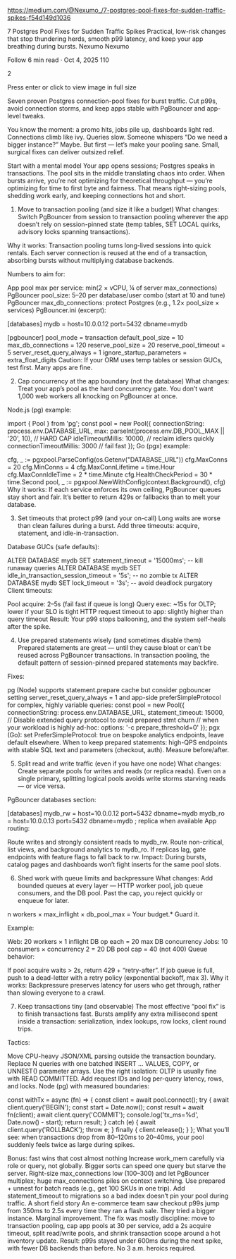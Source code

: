 https://medium.com/@Nexumo_/7-postgres-pool-fixes-for-sudden-traffic-spikes-f54d149d1036

7 Postgres Pool Fixes for Sudden Traffic Spikes Practical, low-risk changes that
stop thundering herds, smooth p99 latency, and keep your app breathing during
bursts. Nexumo Nexumo

Follow 6 min read · Oct 4, 2025 110

2

Press enter or click to view image in full size

Seven proven Postgres connection-pool fixes for burst traffic. Cut p99s, avoid
connection storms, and keep apps stable with PgBouncer and app-level tweaks.

You know the moment: a promo hits, jobs pile up, dashboards light red.
Connections climb like ivy. Queries slow. Someone whispers “Do we need a bigger
instance?” Maybe. But first — let’s make your pooling sane. Small, surgical
fixes can deliver outsized relief.

Start with a mental model Your app opens sessions; Postgres speaks in
transactions. The pool sits in the middle translating chaos into order. When
bursts arrive, you’re not optimizing for theoretical throughput — you’re
optimizing for time to first byte and fairness. That means right-sizing pools,
shedding work early, and keeping connections hot and short.

1. Move to transaction pooling (and size it like a budget) What changes: Switch
   PgBouncer from session to transaction pooling wherever the app doesn’t rely
   on session-pinned state (temp tables, SET LOCAL quirks, advisory locks
   spanning transactions).

Why it works: Transaction pooling turns long-lived sessions into quick rentals.
Each server connection is reused at the end of a transaction, absorbing bursts
without multiplying database backends.

Numbers to aim for:

App pool max per service: min(2 × vCPU, ¼ of server max_connections) PgBouncer
pool_size: 5–20 per database/user combo (start at 10 and tune) PgBouncer
max_db_connections: protect Postgres (e.g., 1.2× pool_size × services)
PgBouncer.ini (excerpt):

[databases] mydb = host=10.0.0.12 port=5432 dbname=mydb

[pgbouncer] pool_mode = transaction default_pool_size = 10 max_db_connections =
120 reserve_pool_size = 20 reserve_pool_timeout = 5 server_reset_query_always =
1 ignore_startup_parameters = extra_float_digits Caution: If your ORM uses temp
tables or session GUCs, test first. Many apps are fine.

2. Cap concurrency at the app boundary (not the database) What changes: Treat
   your app’s pool as the hard concurrency gate. You don’t want 1,000 web
   workers all knocking on PgBouncer at once.

Node.js (pg) example:

import { Pool } from 'pg'; const pool = new Pool({ connectionString:
process.env.DATABASE_URL, max: parseInt(process.env.DB_POOL_MAX || '20', 10), //
HARD CAP idleTimeoutMillis: 10000, // reclaim idlers quickly
connectionTimeoutMillis: 3000 // fail fast }); Go (pgx) example:

cfg, _ := pgxpool.ParseConfig(os.Getenv("DATABASE_URL")) cfg.MaxConns = 20
cfg.MinConns = 4 cfg.MaxConnLifetime = time.Hour cfg.MaxConnIdleTime = 2 *
time.Minute cfg.HealthCheckPeriod = 30 * time.Second pool, _ :=
pgxpool.NewWithConfig(context.Background(), cfg) Why it works: If each service
enforces its own ceiling, PgBouncer queues stay short and fair. It’s better to
return 429s or fallbacks than to melt your database.

3. Set timeouts that protect p99 (and your on-call) Long waits are worse than
   clean failures during a burst. Add three timeouts: acquire, statement, and
   idle-in-transaction.

Database GUCs (safe defaults):

ALTER DATABASE mydb SET statement_timeout = '15000ms'; -- kill runaway queries
ALTER DATABASE mydb SET idle_in_transaction_session_timeout = '5s'; -- no zombie
tx ALTER DATABASE mydb SET lock_timeout = '3s'; -- avoid deadlock purgatory
Client timeouts:

Pool acquire: 2–5s (fail fast if queue is long) Query exec: ~15s for OLTP; lower
if your SLO is tight HTTP request timeout to app: slightly higher than query
timeout Result: Your p99 stops ballooning, and the system self-heals after the
spike.

4. Use prepared statements wisely (and sometimes disable them) Prepared
   statements are great — until they cause bloat or can’t be reused across
   PgBouncer transactions. In transaction pooling, the default pattern of
   session-pinned prepared statements may backfire.

Fixes:

pg (Node) supports statement.prepare cache but consider pgbouncer setting
server_reset_query_always = 1 and app-side preferSimpleProtocol for complex,
highly variable queries: const pool = new Pool({ connectionString:
process.env.DATABASE_URL, statement_timeout: 15000, // Disable extended query
protocol to avoid prepared stmt churn // when your workload is highly ad-hoc:
options: '-c prepare_threshold=0' }); pgx (Go): set PreferSimpleProtocol: true
on bespoke analytics endpoints, leave default elsewhere. When to keep prepared
statements: high-QPS endpoints with stable SQL text and parameters (checkout,
auth). Measure before/after.

5. Split read and write traffic (even if you have one node) What changes: Create
   separate pools for writes and reads (or replica reads). Even on a single
   primary, splitting logical pools avoids write storms starving reads — or vice
   versa.

PgBouncer databases section:

[databases] mydb_rw = host=10.0.0.12 port=5432 dbname=mydb mydb_ro =
host=10.0.0.13 port=5432 dbname=mydb ; replica when available App routing:

Route writes and strongly consistent reads to mydb_rw. Route non-critical, list
views, and background analytics to mydb_ro. If replicas lag, gate endpoints with
feature flags to fall back to rw. Impact: During bursts, catalog pages and
dashboards won’t fight inserts for the same pool slots.

6. Shed work with queue limits and backpressure What changes: Add bounded queues
   at every layer — HTTP worker pool, job queue consumers, and the DB pool. Past
   the cap, you reject quickly or enqueue for later.

n workers × max_inflight × db_pool_max = Your budget.\* Guard it.

Example:

Web: 20 workers × 1 inflight DB op each = 20 max DB concurrency Jobs: 10
consumers × concurrency 2 = 20 DB pool cap = 40 (not 400) Queue behavior:

If pool acquire waits > 2s, return 429 + “retry-after”. If job queue is full,
push to a dead-letter with a retry policy (exponential backoff, max 3). Why it
works: Backpressure preserves latency for users who get through, rather than
slowing everyone to a crawl.

7. Keep transactions tiny (and observable) The most effective “pool fix” is to
   finish transactions fast. Bursts amplify any extra millisecond spent inside a
   transaction: serialization, index lookups, row locks, client round trips.

Tactics:

Move CPU-heavy JSON/XML parsing outside the transaction boundary. Replace N
queries with one batched INSERT ... VALUES, COPY, or UNNEST() parameter arrays.
Use the right isolation: OLTP is usually fine with READ COMMITTED. Add request
IDs and log per-query latency, rows, and locks. Node (pg) with measured
boundaries:

const withTx = async (fn) => { const client = await pool.connect(); try { await
client.query('BEGIN'); const start = Date.now(); const result = await
fn(client); await client.query('COMMIT'); console.log('tx_ms=%d', Date.now() -
start); return result; } catch (e) { await client.query('ROLLBACK'); throw e; }
finally { client.release(); } }; What you’ll see: when transactions drop from
80–120ms to 20–40ms, your pool suddenly feels twice as large during spikes.

Bonus: fast wins that cost almost nothing Increase work_mem carefully via role
or query, not globally. Bigger sorts can speed one query but starve the server.
Right-size max_connections low (100–300) and let PgBouncer multiplex; huge
max_connections piles on context switching. Use prepared + unnest for batch
reads (e.g., get 100 SKUs in one trip). Add statement_timeout to migrations so a
bad index doesn’t pin your pool during traffic. A short field story An
e-commerce team saw checkout p99s jump from 350ms to 2.5s every time they ran a
flash sale. They tried a bigger instance. Marginal improvement. The fix was
mostly discipline: move to transaction pooling, cap app pools at 30 per service,
add a 2s acquire timeout, split read/write pools, and shrink transaction scope
around a hot inventory update. Result: p99s stayed under 600ms during the next
spike, with fewer DB backends than before. No 3 a.m. heroics required.
